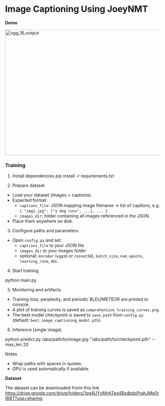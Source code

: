 # Image Captioning Using JoeyNMT





**Demo**





<img width="552" height="408" alt="vgg_16_output" src="https://github.com/user-attachments/assets/b2a5bc36-6afb-485d-9ad5-fab850e8f429" />







### Training

1) Install dependencies
pip install -r requirements.txt


2) Prepare dataset
- Load your dataset (images + captions).
- Expected format:
  - `captions_file`: JSON mapping image filename → list of captions, e.g. `{ "img1.jpg": ["a dog runs", ...], ... }`
  - `images_dir`: folder containing all images referenced in the JSON.
- Place them anywhere on disk.

3) Configure paths and parameters
- Open `config.py` and set:
  - `captions_file` to your JSON file
  - `images_dir` to your images folder
  - optional: `encoder` (`vgg16` or `resnet50`), `batch_size`, `num_epochs`, `learning_rate`, etc.

4) Start training

python main.py


5) Monitoring and artifacts
- Training loss, perplexity, and periodic BLEU/METEOR are printed to console.
- A plot of training curves is saved as `comprehensive_training_curves.png`.
- The best model checkpoint is saved to `save_path` from `config.py` (default: `best_image_captioning_model.pth`).

6) Inference (single image)

python predict.py /abs/path/to/image.jpg "/abs/path/to/checkpoint.pth" --max_len 20


Notes
- Wrap paths with spaces in quotes.
- GPU is used automatically if available.

**Dataset**

The dataset can be downloaded fromt this link https://drive.google.com/drive/folders/1gq4UYvMirkTag4BsdkdoPrahJMe0rW8T?usp=sharing
